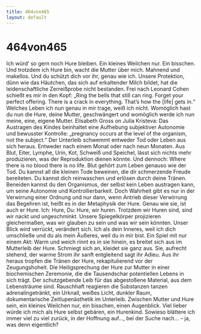 ```yaml
---
title: 464von465
layout: default
---
```



# 464von465

Ich würd’ so gern noch Hure bleiben. Ein kleines Weilchen nur. Ein bisschen.
Und trotzdem ich Hure bin, wacht die Mutter über mich. Mahnend und makellos. Und du schützt dich vor ihr, genau wie ich. Unsere Protektion, dünn wie das Häutchen, das sich auf erkaltender Milch bildet, hat die leidenschaftliche Zerreißprobe nicht bestanden. Frei nach Leonard Cohen schießt es mir in den Kopf: „Ring the bells that still can ring. Forget your perfect offering. There is a crack in everything. That’s how the [life] gets in.“ Welches Leben ich nun genau in mir trage, weiß ich nicht. Womöglich hast du nun die Hure, deine Mutter, geschwängert und womöglich werde ich nun meine, eine, eigene Mutter.
Elisabeth Gross on Julia Kristeva: Das Austragen des Kindes beinhaltet eine Aufhebung subjektiver Autonomie und bewusster Kontrolle: „pregnancy occurs at the level of the organism, not the subject.“
Der Unterleib schwemmt entweder Tod oder Leben aus sich heraus. Entweder nach einem Monat oder nach neun Monaten. Aus Blut, Eiter, Lymphe, Urin, Kot, Schweiß und Speichel, lässt sich nichts mehr produzieren, was der Reproduktion dienen könnte. Und dennoch: Where there is no blood there is no life. Blut gehört zum Leben genauso wie der Tod. Du kannst all die kleinen Tode beweinen, die dir schmerzende Freude bereiteten. Du kannst dich reinwaschen und erlösen durch deine Tränen. Beneiden kannst du den Organismus, der selbst kein Leben austragen kann, um seine Autonomie und Kontrollierbarkeit. Doch Wahrheit gibt es nur in der Verwirrung einer Ordnung und nur dann, wenn Antrieb dieser Verwirrung das Begehren ist, heißt es in der Metaphysik der Hure. Genau wie sie, ist auch er Hure. Ich: Hure, Du: Hure, wir huren. Trotzdem wir Huren sind, sind wir nackt und ungeschminkt. Unsere Spiegelkörper projizieren gleichermaßen, was wir glauben zu sein und was wir sein könnten. Unser Blick wird verrückt, verändert sich. Ich als dein Inneres, weil ich dich umschließe und du als mein Äußeres, weil du in mir bist. Ein Spiel mit nur einem Akt:
Warm und weich rinnt es in sie hinein, es breitet sich aus im Mutterleib der Hure. Schmiegt sich an, kleidet sie ganz aus. Sie, aufrecht stehend, der warme Strom ihr sanft entgleitend sagt ihr Adieu. Aus ihr heraus tropfen die Tränen der Hure, rekapitulierend vor der Zeugungshoheit. Die Heiligsprechung der Hure zur Mutter in einer biochemischen Zeremonie, die die Tausendschar potentiellen Lebens in sich trägt. Der schutzgebende Leib für das abgestoßene Material, aus dem Lebensträume sind. Rauschhaft reagieren die Substanzen tanzen adrenalingetränkt, ein Urknall, weißes Licht, dunkler Raum, dokumentarische Zeitlupenästhetik im Unterleib.
Zwischen Mutter und Hure sein, ein kleines Weilchen nur, ein bisschen, einen Augenblick. Viel lieber würde ich mich als Hure selbst gebären, ein Hurenkind. Sowieso blättere ich immer viel zu viel zurück, in der Hoffnung auf..., bei der Suche nach... – ja, was denn eigentlich?
